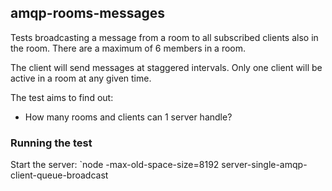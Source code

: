 ## amqp-rooms-messages

Tests broadcasting a message from a room to all subscribed clients also in the room. There are a maximum of 6 members in a room.

The client will send messages at staggered intervals. Only one client will be active in a room at any given time.

The test aims to find out:

* How many rooms and clients can 1 server handle?

### Running the test

Start the server:
`node -max-old-space-size=8192 server-single-amqp-client-queue-broadcast